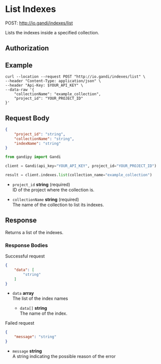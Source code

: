 # List Indexes

POST: http://io.gandi/indexes/list

Lists the indexes inside a specified collection.

## Authorization

## Example


```shell
curl --location --request POST "http://io.gandi/indexes/list" \
--header "Content-Type: application/json" \
--header "Api-Key: $YOUR_API_KEY" \
--data-raw '{
    "collectionName": "example_collection",
    "project_id": "YOUR_PROJECT_ID"
}'
```

## Request Body

```json
{
    "project_id": "string",
    "collectionName": "string",
    "indexName": "string"
}
```
```python
from gandipy import Gandi

client = Gandi(api_key="YOUR_API_KEY", project_id="YOUR_PROJECT_ID")

result = client.indexes.list(collection_name="example_collection")
```

- `project_id` __string__ (required)</br> ID of the project where the collection is.

- `collectionName` __string__ (required)</br>The name of the collection to list its indexes.


## Response

Returns a list of the indexes.

### Response Bodies

Successful request
```json
{
    "data": [
        "string"
    ]
}
```
- `data` __array__ </br> The list of the index names

    - `data[]` __string__ </br> The name of the index.

Failed request
```json
{
    "message": "string"
}
```
- `message` __string__ </br> A string indicating the possible reason of the error 